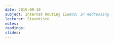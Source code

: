 ```yaml
---
date: 2019-09-10
subject: Internet Routing II&#58; IP Addressing
lecturer: Steenkiste
notes: 
readings:
slides:
---
```

